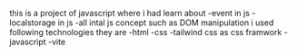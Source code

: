this is a project of javascript where i had learn about
-event in js
-localstorage in js
-all intal js concept such as DOM manipulation
i used following technologies they are
-html
-css
-tailwind css as css framwork
-javascript
-vite 
